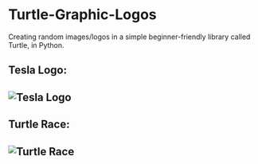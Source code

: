 # Turtle-Graphic-Logos
Creating random images/logos in a simple beginner-friendly library called Turtle, in Python.

## Tesla Logo:
![Tesla Logo](https://i.imgur.com/4KG3O9g.gif)
---

## Turtle Race:
![Turtle Race](https://i.imgur.com/8gll5XF.gif)
---
